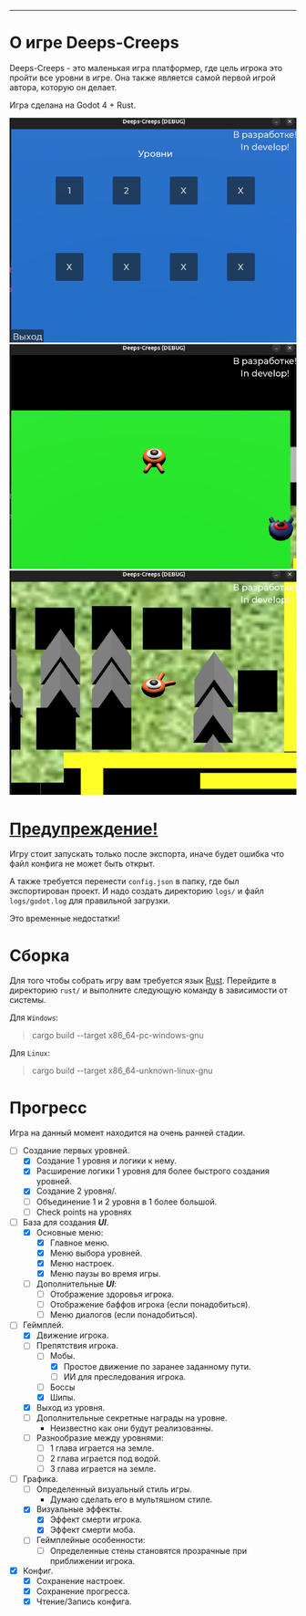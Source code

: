 ---
# О игре Deeps-Creeps
Deeps-Creeps - это маленькая игра платформер, где цель игрока это пройти все уровни в игре.
Она также является самой первой игрой автора, которую он делает.

Игра сделана на Godot 4 + Rust.

![](images/img1.png)
![](images/img2.png)
![](images/img3.png)

# <u>Предупреждение!</u>
Игру стоит запускать только после экспорта, 
иначе будет ошибка что файл конфига не может быть открыт. 

А также требуется перенести `config.json` в папку, где был экспортирован проект.
И надо создать директорию `logs/` и файл `logs/godot.log` для правильной загрузки.

Это временные недостатки!

# Сборка
Для того чтобы собрать игру вам требуется язык [Rust](https://www.rust-lang.org/ru/tools/install). 
Перейдите в директорию `rust/` и выполните следующую
команду в зависимости от системы.

Для `Windows`: 
> cargo build --target x86_64-pc-windows-gnu

Для `Linux`: 
> cargo build --target x86_64-unknown-linux-gnu

# Прогресс
Игра на данный момент находится на очень ранней стадии.
- [ ] Создание первых уровней.
    - [x] Создание 1 уровня и логики к нему.
    - [x] Расширение логики 1 уровня для более быстрого создания уровней.
    - [x] Создание 2 уровня/.
    - [ ] Объединение 1 и 2 уровня в 1 более большой. 
    - [ ] Check points на уровнях
- [ ] База для создания ***UI***.
    - [x] Основные меню:
        - [x] Главное меню.
        - [x] Меню выбора уровней.
        - [x] Меню настроек.
        - [x] Меню паузы во время игры.
    - [ ] Дополнительные ***UI***:
        - [ ] Отображение здоровья игрока.
        - [ ] Отображение баффов игрока (если понадобиться).
        - [ ] Меню диалогов (если понадобиться).
- [ ] Геймплей.
    - [x] Движение игрока.
    - [ ] Препятствия игрока.
        - [ ] Мобы.
            - [x] Простое движение по заранее заданному пути.
            - [ ] ИИ для преследования игрока.
        - [ ] Боссы
        - [x] Шипы.
    - [x] Выход из уровня.
    - [ ] Дополнительные секретные награды на уровне.
        * Неизвестно как они будут реализованны.
    - [ ] Разнообразие между уровнями:
        - [ ] 1 глава играется на земле.
        - [ ] 2 глава играется под водой.
        - [ ] 3 глава играется на земле.
- [ ] Графика.
    - [ ] Определенный визуальный стиль игры.
        * Думаю сделать его в мультяшном стиле.
    - [x] Визуальные эффекты.
        - [x] Эффект смерти игрока.
        - [x] Эффект смерти моба.
    - [ ] Геймплейные особенности:
        - [ ] Определенные стены становятся прозрачные при приближении игрока.
- [x] Конфиг.
    - [x] Сохранение настроек.
    - [x] Сохранение прогресса.
    - [x] Чтение/Запись конфига.
